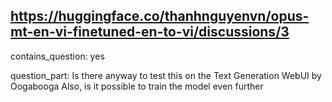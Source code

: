 ## https://huggingface.co/thanhnguyenvn/opus-mt-en-vi-finetuned-en-to-vi/discussions/3

contains_question: yes

question_part: Is there anyway to test this on the Text Generation WebUI by Oogabooga
Also, is it possible to train the model even further